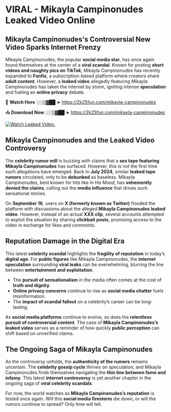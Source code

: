 # VIRAL - Mikayla Campinonudes Leaked Video Online

## **Mikayla Campinonudes's Controversial New Video Sparks Internet Frenzy**  

Mikayla Campinonudes, the popular **social media star**, has once again found themselves at the center of a **viral scandal**. Known for posting **short videos and naughty pics on TikTok**, Mikayla Campinonudes has recently expanded to **Fanfix**, a subscription-based platform where creators share **adult content**. However, a **leaked video** allegedly featuring Mikayla Campinonudes has taken the internet by storm, igniting intense **speculation** and fueling an **online privacy** debate.  

🔴 **Watch Here** ░░▒▓██ ➤ https://2k25fun.com/mikayla-campinonudes  

📥 **Download Now** ░░▒▓██ ➤ https://2k25fun.com/mikayla-campinonudes  

[![Watch Leaked Video.](https://miro.medium.com/v2/resize:fit:828/format:webp/1*cilzJN44JGOrTw9NJCrNHA.gif "Watch Leaked Video")](https://2k25fun.com/mikayla-campinonudes)

## **Mikayla Campinonudes and the Leaked Video Controversy**  

The **celebrity rumor mill** is buzzing with claims that a **sex tape featuring Mikayla Campinonudes** has surfaced. However, this is not the first time such allegations have emerged. Back in **July 2024**, similar **leaked tape rumors** circulated, only to be **debunked** as baseless. Mikayla Campinonudes, best known for hits like *In Ha Mood*, has **vehemently denied the claims**, calling out the **media influence** that drives such sensational stories.  

On **September 16**, users on **X (formerly known as Twitter)** flooded the platform with discussions about the alleged **Mikayla Campinonudes leaked video**. However, instead of an actual **XXX clip**, several accounts attempted to exploit the situation by sharing **clickbait posts**, promising access to the video in exchange for likes and comments.  

## **Reputation Damage in the Digital Era**  

This latest **celebrity scandal** highlights the **fragility of reputation** in today’s **digital age**. For **public figures** like Mikayla Campinonudes, the **internet speculation** surrounding **viral leaks** can be overwhelming, blurring the line between **entertainment and exploitation**.  

- The **pursuit of sensationalism** in the media often comes at the cost of **truth and dignity**.  
- **Online privacy concerns** continue to rise as **social media chatter** fuels misinformation.  
- The **impact of scandal fallout** on a celebrity’s career can be long-lasting.  

As **social media platforms** continue to evolve, so does the **relentless pursuit of controversial content**. The case of **Mikayla Campinonudes’s leaked video** serves as a reminder of how quickly **public perception** can shift based on unverified claims.  

## **The Ongoing Saga of Mikayla Campinonudes**  

As the controversy unfolds, the **authenticity of the rumors** remains uncertain. The **celebrity gossip cycle** thrives on speculation, and Mikayla Campinonudes finds themselves navigating the **thin line between fame and infamy**. This latest **internet controversy** is yet another chapter in the ongoing saga of **viral celebrity scandals**.  

For now, the world watches as **Mikayla Campinonudes’s reputation** is tested once again. Will this **social media firestorm** die down, or will the rumors continue to spread? Only time will tell.